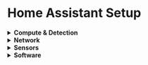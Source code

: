 # Home Assistant Setup

<details>
<summary>
  <b>Compute & Detection</b>  </summary>
  <p><a href="https://www.intel.com/content/www/us/en/products/boards-kits/nuc/kits/nuc7i5bnh.html">Intel NUC</a></p>
  <p><a href="https://www.aliexpress.com/item/Wireless-Zigbee-CC2531-Sniffer-Bare-Board-Packet-Protocol-Analyzer-Module-USB-Interface-Dongle-Capture-Packet-Module/32852226435.html?spm=2114.search0104.3.9.6ae64da4Ihy5MO&ws_ab_test=searchweb0_0,searchweb201602_1_10065_10130_10068_10890_10547_319_10546_317_10548_10545_10696_453_10084_454_10083_10618_10307_537_536_10902_10059_10884_10887_321_322_10103,searchweb201603_57,ppcSwitch_0&algo_expid=532ac65a-3e80-4722-aded-c42d3397f247-1&algo_pvid=532ac65a-3e80-4722-aded-c42d3397f247">CC 2531</a></p>
</details>
<details>
<summary>
  <b>Network</b></summary>
  <p><a href="https://store.google.com/product/google_wifi">Google Wi-Fi</a></p>
</details>
<details>
<summary>
  <b>Sensors</b></summary>
  <p><a href="https://www.aliexpress.com/item/New-Original-Xiaomi-Mijia-Human-Body-Sensor-Infrared-Smart-Home-Detector-Motion-Sensor-Safe-Moistureproof-15ms/32858852215.html?spm=2114.search0104.3.19.111f316b2zfoj2&ws_ab_test=searchweb0_0,searchweb201602_1_10065_10130_10068_10890_10547_319_10546_317_10548_10545_10696_453_10084_454_10083_10618_10307_537_536_10902_10059_10884_10887_321_322_10103,searchweb201603_57,ppcSwitch_0&algo_expid=cfc297f2-d6a6-4952-a632-a63ac3f66fdd-2&algo_pvid=cfc297f2-d6a6-4952-a632-a63ac3f66fdd">x15 Xiaomi Mijia Human Body Sensor</a></p>
  <p><a href="https://www.aliexpress.com/item/2019-Xiaomi-Mi-Smart-Temperature-and-Humidity-Sensor-Mini-Intelligent-Sensor-Put-the-baby-Home-office/32986664949.html?spm=2114.search0104.3.32.17e2205013KSAz&ws_ab_test=searchweb0_0,searchweb201602_1_10065_10130_10068_10890_10547_319_10546_317_10548_10545_10696_453_10084_454_10083_10618_10307_537_536_10902_10059_10884_10887_321_322_10103,searchweb201603_57,ppcSwitch_0&algo_expid=246f6dd6-c260-492f-82da-5b9358ca0864-7&algo_pvid=246f6dd6-c260-492f-82da-5b9358ca0864">x11 Xiaomi Mi Smart Temperature & Humidty</a></p>
  <p><a href="https://www.aliexpress.com/item/Xiaomi-Aqara-Wireless-Flood-Water-Immersing-Sensor-IP67-Waterproof-App-Remote-Cantrol-Remote-Mijia-Smart-Home/32921707280.html?spm=2114.search0104.3.55.69e2fec1u0Ht7A&ws_ab_test=searchweb0_0,searchweb201602_1_10065_10130_10068_10890_10547_319_10546_317_10548_10545_10696_453_10084_454_10083_10618_10307_537_536_10902_10059_10884_10887_321_322_10103,searchweb201603_57,ppcSwitch_0&algo_expid=9c9b4499-285b-4f4c-9fee-6efad92b8e55-7&algo_pvid=9c9b4499-285b-4f4c-9fee-6efad92b8e55">x3 Xiaomi Aqara Water Sensor</a></p>
  <p><a href="https://www.aliexpress.com/item/HOT-Original-Xiaomi-Door-Window-Sensor-Pocket-Size-Xiaomi-Smart-Home-Kits-Alarm-System-Work-with/32965692266.html?spm=2114.search0104.3.17.17c12c44nGAg85&ws_ab_test=searchweb0_0,searchweb201602_1_10065_10130_10068_10890_10547_319_10546_317_10548_10545_10696_453_10084_454_10083_10618_10307_537_536_10902_10059_10884_10887_321_322_10103,searchweb201603_57,ppcSwitch_0&algo_expid=bfe0ecfe-0bb3-4e45-a9b7-678244bb4d78-2&algo_pvid=bfe0ecfe-0bb3-4e45-a9b7-678244bb4d78">x15 Xiaomi Door/Window Sensor</a></p>
</details>
<details>
    <summary>
  <b>Software</b>  </summary>
    <p><strong>OS</strong></p><p><a href="http://releases.ubuntu.com/18.04/">Ubuntu 18.04 LTS</a></p>
  <p><strong>Docker Containers</strong></p> 
  <ul>
    <li><a href="https://hub.docker.com/r/homeassistant/home-assistant">Home Assistant</a></li>
    <li><a href="https://hub.docker.com/r/portainer/portainer">Portainer</a></li>
    <li><a href="https://hub.docker.com/_/eclipse-mosquitto">Mosquitto</a></li>
    <li><a href="https://hub.docker.com/r/organizrtools/organizr-v2">Organizr</a></li>
    <li><a href="https://hub.docker.com/r/plexinc/pms-docker">Plex</a></li>
    <li><a href="https://hub.docker.com/r/abiosoft/caddy">Caddy</a></li>    
    <li><a href="https://hub.docker.com/r/v2tec/watchtower">Watchtower</a></li> 
    <li><a href="https://hub.docker.com/r/nodered/node-red-docker">Node-RED</a></li></ul>
    </details>
